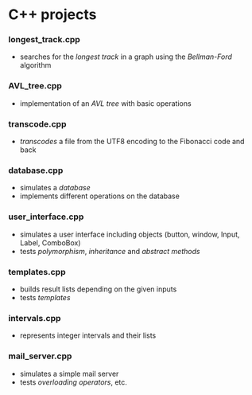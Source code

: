 # C++ projects

### **longest_track.cpp**
- searches for the *longest track* in a graph using the *Bellman-Ford* algorithm

### **AVL_tree.cpp**
- implementation of an *AVL tree* with basic operations

### **transcode.cpp**
- *transcodes* a file from the UTF8 encoding to the Fibonacci code and back

### **database.cpp**
- simulates a *database*
- implements different operations on the database

### **user_interface.cpp**
- simulates a user interface including objects (button, window, Input, Label, ComboBox)
- tests *polymorphism*, *inheritance* and *abstract methods*

### **templates.cpp**
- builds result lists depending on the given inputs
- tests *templates*

### **intervals.cpp**
- represents integer intervals and their lists

### **mail_server.cpp**
- simulates a simple mail server
- tests *overloading operators*, etc.
